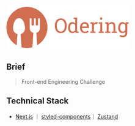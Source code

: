 <img src="resources/logo.png" width="320" />

## Brief

> Front-end Engineering Challenge

## Technical Stack

- [Next.js](https://nextjs.org/) ｜ [styled-components](https://styled-components.com/)｜ [Zustand](https://zustand-demo.pmnd.rs/)
